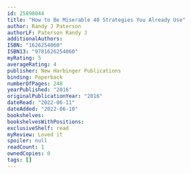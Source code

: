 ```yaml
---
id: 25898044
title: "How to Be Miserable 40 Strategies You Already Use"
author: Randy J Paterson
authorLF: Paterson Randy J
additionalAuthors: 
ISBN: "1626254060"
ISBN13: "9781626254060"
myRating: 5
averageRating: 4
publisher: New Harbinger Publications
binding: Paperback
numberOfPages: 248
yearPublished: "2016"
originalPublicationYear: "2016"
dateRead: "2022-06-11"
dateAdded: "2022-06-10"
bookshelves: 
bookshelvesWithPositions: 
exclusiveShelf: read
myReview: Loved it
spoiler: null
readCount: 1
ownedCopies: 0
tags: []
---
```


